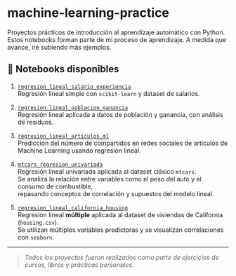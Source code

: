 # machine-learning-practice

Proyectos prácticos de introducción al aprendizaje automático con Python.  
Estos notebooks forman parte de mi proceso de aprendizaje. A medida que avance, iré subiendo más ejemplos.

## 📂 Notebooks disponibles

1. [`regresion_lineal_salario_experiencia`](./regresion_lineal_salario_experiencia.ipynb)  
   Regresión lineal simple con `scikit-learn` y dataset de salarios.

   

 2. [`regresion_lineal_poblacion_ganancia`](./regresion_lineal_poblacion_ganancia.ipynb)  
   Regresión lineal aplicada a datos de población y ganancia, con análisis de residuos.
  
3. [`regresion_lineal_articulos_ml`](./regresion_lineal_articulos_ml.ipynb)  
   Predicción del número de compartidos en redes sociales de artículos de Machine Learning usando regresión lineal.
   
4. [`mtcars_regresion_univariada`](./mtcars_regresion_univariada.ipynb)  
   Regresión lineal univariada aplicada al dataset clásico `mtcars`.  
   Se analiza la relación entre variables como el peso del auto y el consumo de combustible,  
   repasando conceptos de correlación y supuestos del modelo lineal.

5. [`regresion_lineal_california_housing`](./regresion-lineal/housing_regression_simple.ipynb)  
   Regresión lineal **múltiple** aplicada al dataset de viviendas de California (`housing.csv`).  
   Se utilizan múltiples variables predictoras y se visualizan correlaciones con `seaborn`.


---

>  *Todos los proyectos fueron realizados como parte de ejercicios de cursos, libros y prácticas personales.*
